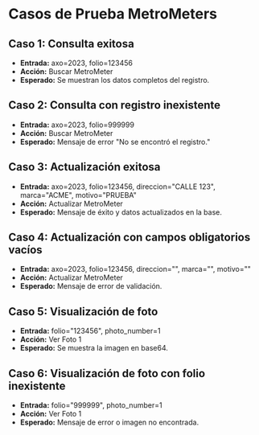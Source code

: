 # Casos de Prueba MetroMeters

## Caso 1: Consulta exitosa
- **Entrada:** axo=2023, folio=123456
- **Acción:** Buscar MetroMeter
- **Esperado:** Se muestran los datos completos del registro.

## Caso 2: Consulta con registro inexistente
- **Entrada:** axo=2023, folio=999999
- **Acción:** Buscar MetroMeter
- **Esperado:** Mensaje de error "No se encontró el registro."

## Caso 3: Actualización exitosa
- **Entrada:** axo=2023, folio=123456, direccion="CALLE 123", marca="ACME", motivo="PRUEBA"
- **Acción:** Actualizar MetroMeter
- **Esperado:** Mensaje de éxito y datos actualizados en la base.

## Caso 4: Actualización con campos obligatorios vacíos
- **Entrada:** axo=2023, folio=123456, direccion="", marca="", motivo=""
- **Acción:** Actualizar MetroMeter
- **Esperado:** Mensaje de error de validación.

## Caso 5: Visualización de foto
- **Entrada:** folio="123456", photo_number=1
- **Acción:** Ver Foto 1
- **Esperado:** Se muestra la imagen en base64.

## Caso 6: Visualización de foto con folio inexistente
- **Entrada:** folio="999999", photo_number=1
- **Acción:** Ver Foto 1
- **Esperado:** Mensaje de error o imagen no encontrada.
